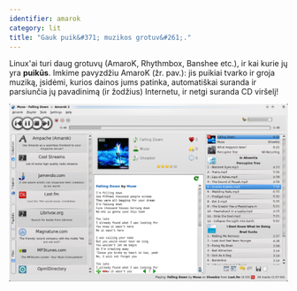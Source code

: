 ```yaml
---
identifier: amarok
category: lit
title: "Gauk puik&#371; muzikos grotuv&#261;."
---
```


Linux'ai turi daug grotuv&#371; (AmaroK, Rhythmbox, Banshee etc.), ir kai kurie j&#371; yra <b>puik&#363;s</b>. Imkime pavyzd&#382;iu AmaroK (&#382;r. pav.):
jis puikiai tvarko ir groja muzik&#261;, &#303;sid&#279;mi, kurios dainos jums patinka, automati&#353;kai suranda ir parsiun&#269;ia j&#371; pavadinim&#261; (ir &#382;od&#382;ius) Internetu, ir netgi suranda CD vir&#353;el&#303;!

<img src="/img/amarok.png" />




